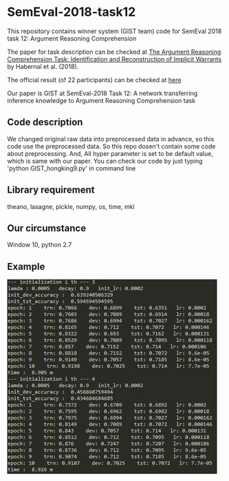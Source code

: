 # SemEval-2018-task12
This repository contains winner system (GIST team) code for SemEval 2018 task 12: Argument Reasoning Comprehension

The paper for task description can be checked at [The Argument Reasoning Comprehension Task: Identification and Reconstruction of Implicit Warrants](https://arxiv.org/pdf/1708.01425.pdf) by Habernal et al. (2018).

The official result (of 22 participants) can be checked at [here](https://github.com/habernal/semeval2018-task12-results)

Our paper is GIST at SemEval-2018 Task 12: A network transferring inference knowledge to Argument Reasoning Comprehension task

## Code description
We changed original raw data into preprocessed data in advance, so this code use the preprocessed data.
So this repo dosen't contain some code about preprocessing.
And, All hyper parameter is set to be default value, which is same with our paper.
You can check our code by just typing 'python GIST_hongking9.py' in command line

## Library requirement
theano, lasagne, pickle, numpy, os, time, mkl

## Our circumstance
Window 10, python 2.7

## Example
![command display example](./image/command_example.JPG)
